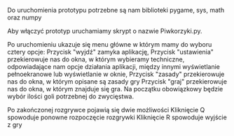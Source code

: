 Do uruchomienia prototypu potrzebne są nam biblioteki pygame, sys, math oraz numpy

Aby włączyć prototyp uruchamiamy skrypt o nazwie Piwkorzyki.py. 

Po uruchomieniu ukazuje się menu główne w którym mamy do wyboru cztery opcje: 
Przycisk "wyjdź" zamyka aplikację,
Przycisk "ustawienia" przekierowuje nas do okna, w którym wybieramy techniczne, odpowiadające nam opcje działania aplikacji, między innymi wyświetlanie pełnoekranowe lub wyświetlanie w oknie,
Przycisk "zasady" przekierowuje nas do okna, w którym opisane są zasady gry
Przycisk "graj" przekierowuje nas do okna, w którym znajduje się gra. Na początku obowiązkowy będzie wybór ilości goli potrzebnej do zwycięstwa.

Po zakończonej rozgrywce pojawią się dwie możliwości
Kliknięcie Q spowoduje ponowne rozpoczęcie rozgrywki
Kliknięcie R spowoduje wyjście z gry 
 
